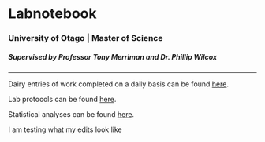 # Labnotebook
### University of Otago | Master of Science  
##### *Supervised by Professor Tony Merriman and Dr. Phillip Wilcox* 

--------------

Dairy entries of work completed on a daily basis can be found [here](/Diary).

Lab protocols can be found [here](/Protocols).

Statistical analyses can be found [here](/Analyses).

I am testing what my edits look like

